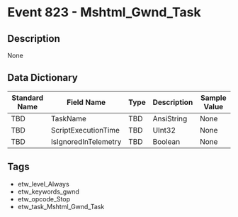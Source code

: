 # Event 823 - Mshtml_Gwnd_Task

## Description
None

## Data Dictionary
|Standard Name|Field Name|Type|Description|Sample Value|
|---|---|---|---|---|
|TBD|TaskName|TBD|AnsiString|None|None|
|TBD|ScriptExecutionTime|TBD|UInt32|None|None|
|TBD|IsIgnoredInTelemetry|TBD|Boolean|None|None|

## Tags
* etw_level_Always
* etw_keywords_gwnd
* etw_opcode_Stop
* etw_task_Mshtml_Gwnd_Task